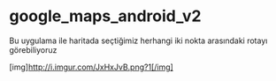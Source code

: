 # google_maps_android_v2
Bu uygulama ile haritada seçtiğimiz herhangi iki nokta arasındaki rotayı görebiliyoruz

[img]http://i.imgur.com/JxHxJvB.png?1[/img]
